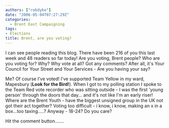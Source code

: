 ```yaml
---
authors: ["robdyke"]
date: "2006-05-04T07:27:29Z"
categories:
  - Brent East Campaigning
tags:
- Elections
title: Brent, are you voting?
---
```

I can see people reading this blog. There have been 216 of you this last week and 48 readers so far today! Are you voting, Brent people? Who are you voting for? Why? Why vote at all? Got any comments? After all, it's Your Council for Your Street and Your Services - Are you having your say?

Me? Of course I've voted! I've supported Team Yellow in my ward, Mapesbury (**Look for the Bird!**). When I got to my polling station I spoke to the Team Red vote recorder who was sitting outside - I was the first 'young person' through the doors that day... and it's not like I'm an early riser! Where are the Brent Youth - have the biggest unsigned group in the UK not got their act together? Voting too difficult - i know, i know, making an x in a box...too taxing.....? Anyway - 18-24? Do you care?

Hit the comment button.......
